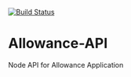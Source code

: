 [![Build Status](https://travis-ci.com/robertbernardbrown/Allowance-API.svg?branch=master)](https://travis-ci.com/robertbernardbrown/Allowance-API)

# Allowance-API
Node API for Allowance Application
